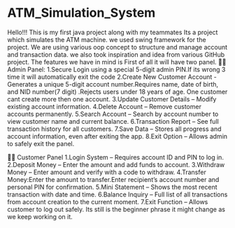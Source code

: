 # ATM_Simulation_System
Hello!!! This is my first java project along with my teammates Its a project which simulates the ATM machine. we used swing framework for the project. We are using various oop concept to structure and manage account and transaction data. we also took inspiration and idea from various GitHub project. The features we have in mind is First of all it will have two panel.
👨‍💼 Admin Panel: 
1.Secure Login using a special 5-digit admin PIN.If its wrong 3 time it will automatically exit the code
2.Create New Customer Account - Generates a unique 5-digit account number.Requires name, date of birth, and NID number(7 digit) .Rejects users under 18 years of age. One customer cant create more then one account.
3.Update Customer Details – Modify existing account information. 
4.Delete Account – Remove customer accounts permanently.
5.Search Account – Search by account number to view customer name and current balance. 
6.Transaction Report – See full transaction history for all customers.
7.Save Data – Stores all progress and account information, even after exiting the app. 
8.Exit Option – Allows admin to safely exit the panel.

👩‍💳 Customer Panel 
1.Login System – Requires account ID and PIN to log in.  
2.Deposit Money – Enter the amount and add funds to account. 
3.Withdraw Money – Enter amount and verify with a code to withdraw. 
4.Transfer Money:Enter the amount to transfer.Enter recipient’s account number and personal PIN for confirmation. 
5.Mini Statement – Shows the most recent transaction with date and time. 
6.Balance Inquiry – Full list of all transactions from account creation to the current moment. 
7.Exit Function – Allows customer to log out safely. Its still is the beginner phrase it might change as we keep working on it.
